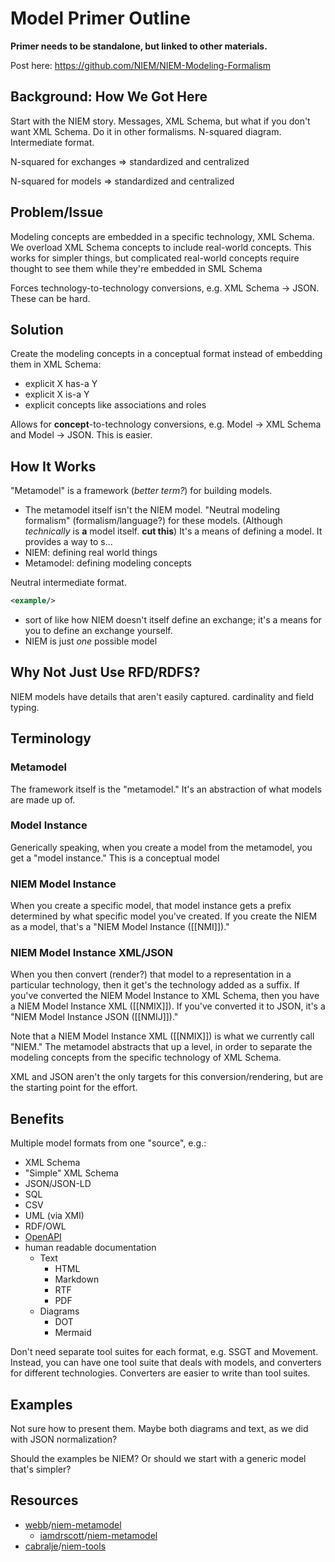 # Model Primer Outline

**Primer needs to be standalone, but linked to other materials.**

Post here: https://github.com/NIEM/NIEM-Modeling-Formalism

## Background: How We Got Here

Start with the NIEM story. Messages, XML Schema, but what if you don't want XML Schema. Do it in other formalisms. N-squared diagram. Intermediate format.

N-squared for exchanges => standardized and centralized

N-squared for models => standardized and centralized

## Problem/Issue

Modeling concepts are embedded in a specific technology, XML Schema. We overload XML Schema concepts to include real-world concepts. This works for simpler things, but complicated real-world concepts require thought to see them while they're embedded in SML Schema

Forces technology-to-technology conversions, e.g. XML Schema -> JSON. These can be hard.

## Solution

Create the modeling concepts in a conceptual format instead of embedding them in XML Schema:

- explicit X has-a Y
- explicit X is-a Y
- explicit concepts like associations and roles
	
Allows for **concept**-to-technology conversions, e.g. Model -> XML Schema and Model -> JSON. This is easier.

## How It Works

"Metamodel" is a framework (_better term?_) for building models.

- The metamodel itself isn't the NIEM model. "Neutral modeling formalism" (formalism/language?) for these models. (Although _technically_ is **a** model itself. **cut this**) It's a means of defining a model. It provides a way to s...
- NIEM: defining real world things
- Metamodel: defining modeling concepts

Neutral intermediate format.

```xml
<example/>

```


- sort of like how NIEM doesn't itself define an exchange; it's a means for you to define an exchange yourself.
- NIEM is just _one_ possible model

## Why Not Just Use RFD/RDFS?

NIEM models have details that aren't easily captured. cardinality and field typing.

## Terminology

### Metamodel

The framework itself is the "metamodel." It's an abstraction of what models are made up of.

### Model Instance

Generically speaking, when you create a model from the metamodel, you get a "model instance." This is a conceptual model 

### NIEM Model Instance

When you create a specific model, that model instance gets a prefix determined by what specific model you've created. If you create the NIEM as a model, that's a "NIEM Model Instance ([[NMI]])."

### NIEM Model Instance XML/JSON

When you then convert (render?) that model to a representation in a particular technology, then it get's the technology added as a suffix. If you've converted the NIEM Model Instance to XML Schema, then you have a NIEM Model Instance XML ([[NMIX]]). If you've converted it to JSON, it's a "NIEM Model Instance JSON ([[NMIJ]])."

Note that a NIEM Model Instance XML ([[NMIX]]) is what we currently call "NIEM." The metamodel abstracts that up a level, in order to separate the modeling concepts from the specific technology of XML Schema.

XML and JSON aren't the only targets for this conversion/rendering, but are the starting point for the effort.

## Benefits

Multiple model formats from one "source", e.g.:

- XML Schema
- "Simple" XML Schema
- JSON/JSON-LD
- SQL
- CSV
- UML (via XMI)
- RDF/OWL
- [OpenAPI](https://en.wikipedia.org/wiki/OpenAPI_Specification)
- human readable documentation
	- Text
		- HTML
		- Markdown
		- RTF
		- PDF
	- Diagrams
		- DOT
		- Mermaid

Don't need separate tool suites for each format, e.g. SSGT and Movement. Instead, you can have one tool suite that deals with models, and converters for different technologies. Converters are easier to write than tool suites.

## Examples

Not sure how to present them. Maybe both diagrams and text, as we did with JSON normalization?

Should the examples be NIEM? Or should we start with a generic model that's simpler?

## Resources

- [webb](https://github.com/webb)/[niem-metamodel](https://github.com/webb/niem-metamodel)
	- [iamdrscott](https://github.com/iamdrscott)/[niem-metamodel](https://github.com/iamdrscott/niem-metamodel)
- [cabralje](https://github.com/cabralje)/[niem-tools](https://github.com/cabralje/niem-tools)

